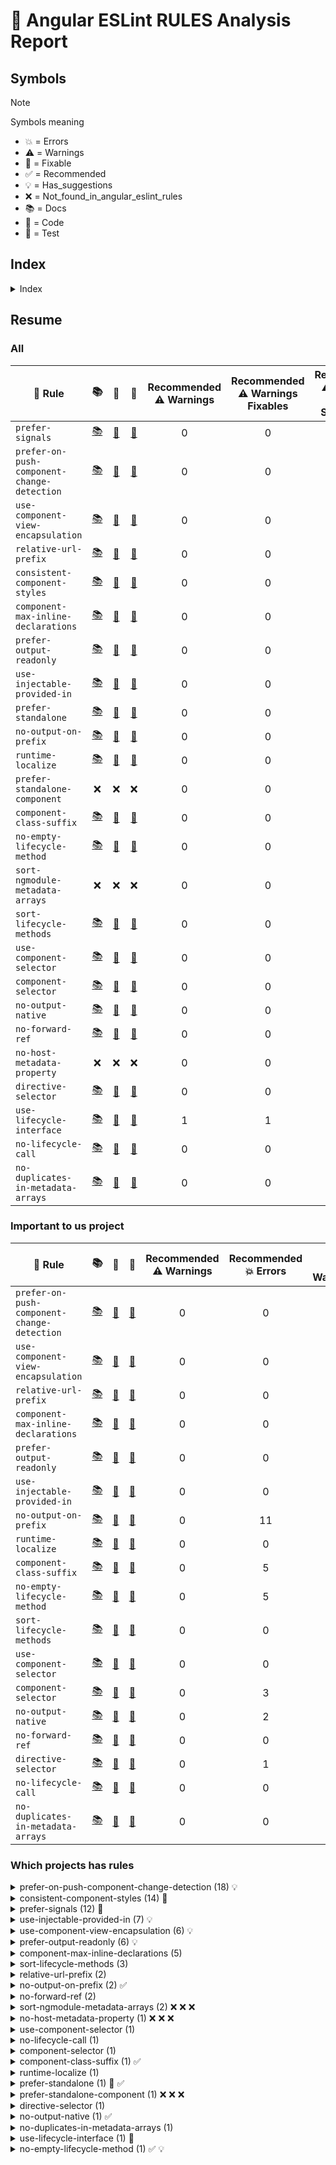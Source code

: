 # 📑 Angular ESLint RULES Analysis Report

## Symbols

> [!NOTE]
> Symbols meaning
> - 💥 = Errors
> - ⚠️ = Warnings
> - 🔧 = Fixable
> - ✅ = Recommended
> - 💡 = Has_suggestions
> - ❌ = Not_found_in_angular_eslint_rules
> - 📚 = Docs
> - 📄 = Code
> - 🧪 = Test



## Index

<details>
	<summary>Index</summary>

- [Resume](#resume)
	- [All](#all)
	- [Important to us project](#important-to-us-project)
	- [Which projects has rules](#which-projects-has-rules)
</details>

## Resume

### All

| 📏 Rule | 📚 | 📄 | 🧪 | Recommended<br>⚠️ Warnings | Recommended<br>⚠️ Warnings<br>Fixables | Recommended<br>⚠️ Warnings<br>With Suggestions | Recommended<br>💥 Errors | Recommended<br>💥 Errors<br>Fixables | Recommended<br>💥 Errors<br>With Suggestions | All<br>⚠️ Warnings | All<br>⚠️ Warnings<br>Fixables | All<br>⚠️ Warnings<br>With Suggestions | All<br>💥 Errors | All<br>💥 Errors<br>Fixables | All<br>💥 Errors<br>With Suggestions | 🔧 | ✅ | 💡 |
| --- | :--: | :--: | :--: | :--: | :--: | :--: | :--: | :--: | :--: | :--: | :--: | :--: | :--: | :--: | :--: | :--: | :--: | :--: |
| `prefer-signals` | [📚](https://github.com/angular-eslint/angular-eslint/blob/main/packages/eslint-plugin/docs/rules/prefer-signals.md) | [📄](https://github.com/angular-eslint/angular-eslint/blob/main/packages/eslint-plugin/src/rules/prefer-signals.ts) | [🧪](https://github.com/angular-eslint/angular-eslint/blob/main/packages/eslint-plugin/tests/rules/prefer-signals) | 0 | 0 | 0 | 0 | 0 | 0 | 0 | 0 | 0 | 219 | 0 | 2 | 🔧 |  |  |
| `prefer-on-push-component-change-detection` | [📚](https://github.com/angular-eslint/angular-eslint/blob/main/packages/eslint-plugin/docs/rules/prefer-on-push-component-change-detection.md) | [📄](https://github.com/angular-eslint/angular-eslint/blob/main/packages/eslint-plugin/src/rules/prefer-on-push-component-change-detection.ts) | [🧪](https://github.com/angular-eslint/angular-eslint/blob/main/packages/eslint-plugin/tests/rules/prefer-on-push-component-change-detection) | 0 | 0 | 0 | 0 | 0 | 0 | 0 | 0 | 0 | 125 | 0 | 125 |  |  | 💡 |
| `use-component-view-encapsulation` | [📚](https://github.com/angular-eslint/angular-eslint/blob/main/packages/eslint-plugin/docs/rules/use-component-view-encapsulation.md) | [📄](https://github.com/angular-eslint/angular-eslint/blob/main/packages/eslint-plugin/src/rules/use-component-view-encapsulation.ts) | [🧪](https://github.com/angular-eslint/angular-eslint/blob/main/packages/eslint-plugin/tests/rules/use-component-view-encapsulation) | 0 | 0 | 0 | 0 | 0 | 0 | 0 | 0 | 0 | 59 | 0 | 59 |  |  | 💡 |
| `relative-url-prefix` | [📚](https://github.com/angular-eslint/angular-eslint/blob/main/packages/eslint-plugin/docs/rules/relative-url-prefix.md) | [📄](https://github.com/angular-eslint/angular-eslint/blob/main/packages/eslint-plugin/src/rules/relative-url-prefix.ts) | [🧪](https://github.com/angular-eslint/angular-eslint/blob/main/packages/eslint-plugin/tests/rules/relative-url-prefix) | 0 | 0 | 0 | 0 | 0 | 0 | 0 | 0 | 0 | 50 | 0 | 0 |  |  |  |
| `consistent-component-styles` | [📚](https://github.com/angular-eslint/angular-eslint/blob/main/packages/eslint-plugin/docs/rules/consistent-component-styles.md) | [📄](https://github.com/angular-eslint/angular-eslint/blob/main/packages/eslint-plugin/src/rules/consistent-component-styles.ts) | [🧪](https://github.com/angular-eslint/angular-eslint/blob/main/packages/eslint-plugin/tests/rules/consistent-component-styles) | 0 | 0 | 0 | 0 | 0 | 0 | 0 | 0 | 0 | 48 | 48 | 0 | 🔧 |  |  |
| `component-max-inline-declarations` | [📚](https://github.com/angular-eslint/angular-eslint/blob/main/packages/eslint-plugin/docs/rules/component-max-inline-declarations.md) | [📄](https://github.com/angular-eslint/angular-eslint/blob/main/packages/eslint-plugin/src/rules/component-max-inline-declarations.ts) | [🧪](https://github.com/angular-eslint/angular-eslint/blob/main/packages/eslint-plugin/tests/rules/component-max-inline-declarations) | 0 | 0 | 0 | 0 | 0 | 0 | 0 | 0 | 0 | 47 | 0 | 0 |  |  |  |
| `prefer-output-readonly` | [📚](https://github.com/angular-eslint/angular-eslint/blob/main/packages/eslint-plugin/docs/rules/prefer-output-readonly.md) | [📄](https://github.com/angular-eslint/angular-eslint/blob/main/packages/eslint-plugin/src/rules/prefer-output-readonly.ts) | [🧪](https://github.com/angular-eslint/angular-eslint/blob/main/packages/eslint-plugin/tests/rules/prefer-output-readonly) | 0 | 0 | 0 | 0 | 0 | 0 | 0 | 0 | 0 | 46 | 0 | 46 |  |  | 💡 |
| `use-injectable-provided-in` | [📚](https://github.com/angular-eslint/angular-eslint/blob/main/packages/eslint-plugin/docs/rules/use-injectable-provided-in.md) | [📄](https://github.com/angular-eslint/angular-eslint/blob/main/packages/eslint-plugin/src/rules/use-injectable-provided-in.ts) | [🧪](https://github.com/angular-eslint/angular-eslint/blob/main/packages/eslint-plugin/tests/rules/use-injectable-provided-in) | 0 | 0 | 0 | 0 | 0 | 0 | 0 | 0 | 0 | 31 | 0 | 31 |  |  | 💡 |
| `prefer-standalone` | [📚](https://github.com/angular-eslint/angular-eslint/blob/main/packages/eslint-plugin/docs/rules/prefer-standalone.md) | [📄](https://github.com/angular-eslint/angular-eslint/blob/main/packages/eslint-plugin/src/rules/prefer-standalone.ts) | [🧪](https://github.com/angular-eslint/angular-eslint/blob/main/packages/eslint-plugin/tests/rules/prefer-standalone) | 0 | 0 | 0 | 12 | 12 | 0 | 0 | 0 | 0 | 12 | 12 | 0 | 🔧 | ✅ |  |
| `no-output-on-prefix` | [📚](https://github.com/angular-eslint/angular-eslint/blob/main/packages/eslint-plugin/docs/rules/no-output-on-prefix.md) | [📄](https://github.com/angular-eslint/angular-eslint/blob/main/packages/eslint-plugin/src/rules/no-output-on-prefix.ts) | [🧪](https://github.com/angular-eslint/angular-eslint/blob/main/packages/eslint-plugin/tests/rules/no-output-on-prefix) | 0 | 0 | 0 | 11 | 0 | 0 | 0 | 0 | 0 | 11 | 0 | 0 |  | ✅ |  |
| `runtime-localize` | [📚](https://github.com/angular-eslint/angular-eslint/blob/main/packages/eslint-plugin/docs/rules/runtime-localize.md) | [📄](https://github.com/angular-eslint/angular-eslint/blob/main/packages/eslint-plugin/src/rules/runtime-localize.ts) | [🧪](https://github.com/angular-eslint/angular-eslint/blob/main/packages/eslint-plugin/tests/rules/runtime-localize) | 0 | 0 | 0 | 0 | 0 | 0 | 0 | 0 | 0 | 21 | 0 | 0 |  |  |  |
| `prefer-standalone-component` | ❌ | ❌ | ❌ | 0 | 0 | 0 | 0 | 0 | 0 | 0 | 0 | 0 | 11 | 11 | 0 | ❌ | ❌ | ❌ |
| `component-class-suffix` | [📚](https://github.com/angular-eslint/angular-eslint/blob/main/packages/eslint-plugin/docs/rules/component-class-suffix.md) | [📄](https://github.com/angular-eslint/angular-eslint/blob/main/packages/eslint-plugin/src/rules/component-class-suffix.ts) | [🧪](https://github.com/angular-eslint/angular-eslint/blob/main/packages/eslint-plugin/tests/rules/component-class-suffix) | 0 | 0 | 0 | 5 | 0 | 0 | 0 | 0 | 0 | 5 | 0 | 0 |  | ✅ |  |
| `no-empty-lifecycle-method` | [📚](https://github.com/angular-eslint/angular-eslint/blob/main/packages/eslint-plugin/docs/rules/no-empty-lifecycle-method.md) | [📄](https://github.com/angular-eslint/angular-eslint/blob/main/packages/eslint-plugin/src/rules/no-empty-lifecycle-method.ts) | [🧪](https://github.com/angular-eslint/angular-eslint/blob/main/packages/eslint-plugin/tests/rules/no-empty-lifecycle-method) | 0 | 0 | 0 | 5 | 0 | 5 | 0 | 0 | 0 | 5 | 0 | 5 |  | ✅ | 💡 |
| `sort-ngmodule-metadata-arrays` | ❌ | ❌ | ❌ | 0 | 0 | 0 | 0 | 0 | 0 | 0 | 0 | 0 | 9 | 9 | 0 | ❌ | ❌ | ❌ |
| `sort-lifecycle-methods` | [📚](https://github.com/angular-eslint/angular-eslint/blob/main/packages/eslint-plugin/docs/rules/sort-lifecycle-methods.md) | [📄](https://github.com/angular-eslint/angular-eslint/blob/main/packages/eslint-plugin/src/rules/sort-lifecycle-methods.ts) | [🧪](https://github.com/angular-eslint/angular-eslint/blob/main/packages/eslint-plugin/tests/rules/sort-lifecycle-methods) | 0 | 0 | 0 | 0 | 0 | 0 | 0 | 0 | 0 | 7 | 0 | 0 |  |  |  |
| `use-component-selector` | [📚](https://github.com/angular-eslint/angular-eslint/blob/main/packages/eslint-plugin/docs/rules/use-component-selector.md) | [📄](https://github.com/angular-eslint/angular-eslint/blob/main/packages/eslint-plugin/src/rules/use-component-selector.ts) | [🧪](https://github.com/angular-eslint/angular-eslint/blob/main/packages/eslint-plugin/tests/rules/use-component-selector) | 0 | 0 | 0 | 0 | 0 | 0 | 0 | 0 | 0 | 6 | 0 | 0 |  |  |  |
| `component-selector` | [📚](https://github.com/angular-eslint/angular-eslint/blob/main/packages/eslint-plugin/docs/rules/component-selector.md) | [📄](https://github.com/angular-eslint/angular-eslint/blob/main/packages/eslint-plugin/src/rules/component-selector.ts) | [🧪](https://github.com/angular-eslint/angular-eslint/blob/main/packages/eslint-plugin/tests/rules/component-selector) | 0 | 0 | 0 | 3 | 0 | 0 | 0 | 0 | 0 | 3 | 0 | 0 |  |  |  |
| `no-output-native` | [📚](https://github.com/angular-eslint/angular-eslint/blob/main/packages/eslint-plugin/docs/rules/no-output-native.md) | [📄](https://github.com/angular-eslint/angular-eslint/blob/main/packages/eslint-plugin/src/rules/no-output-native.ts) | [🧪](https://github.com/angular-eslint/angular-eslint/blob/main/packages/eslint-plugin/tests/rules/no-output-native) | 0 | 0 | 0 | 2 | 0 | 0 | 0 | 0 | 0 | 2 | 0 | 0 |  | ✅ |  |
| `no-forward-ref` | [📚](https://github.com/angular-eslint/angular-eslint/blob/main/packages/eslint-plugin/docs/rules/no-forward-ref.md) | [📄](https://github.com/angular-eslint/angular-eslint/blob/main/packages/eslint-plugin/src/rules/no-forward-ref.ts) | [🧪](https://github.com/angular-eslint/angular-eslint/blob/main/packages/eslint-plugin/tests/rules/no-forward-ref) | 0 | 0 | 0 | 0 | 0 | 0 | 0 | 0 | 0 | 3 | 0 | 0 |  |  |  |
| `no-host-metadata-property` | ❌ | ❌ | ❌ | 0 | 0 | 0 | 1 | 0 | 0 | 0 | 0 | 0 | 1 | 0 | 0 | ❌ | ❌ | ❌ |
| `directive-selector` | [📚](https://github.com/angular-eslint/angular-eslint/blob/main/packages/eslint-plugin/docs/rules/directive-selector.md) | [📄](https://github.com/angular-eslint/angular-eslint/blob/main/packages/eslint-plugin/src/rules/directive-selector.ts) | [🧪](https://github.com/angular-eslint/angular-eslint/blob/main/packages/eslint-plugin/tests/rules/directive-selector) | 0 | 0 | 0 | 1 | 0 | 0 | 0 | 0 | 0 | 1 | 0 | 0 |  |  |  |
| `use-lifecycle-interface` | [📚](https://github.com/angular-eslint/angular-eslint/blob/main/packages/eslint-plugin/docs/rules/use-lifecycle-interface.md) | [📄](https://github.com/angular-eslint/angular-eslint/blob/main/packages/eslint-plugin/src/rules/use-lifecycle-interface.ts) | [🧪](https://github.com/angular-eslint/angular-eslint/blob/main/packages/eslint-plugin/tests/rules/use-lifecycle-interface) | 1 | 1 | 0 | 0 | 0 | 0 | 0 | 0 | 0 | 1 | 1 | 0 | 🔧 |  |  |
| `no-lifecycle-call` | [📚](https://github.com/angular-eslint/angular-eslint/blob/main/packages/eslint-plugin/docs/rules/no-lifecycle-call.md) | [📄](https://github.com/angular-eslint/angular-eslint/blob/main/packages/eslint-plugin/src/rules/no-lifecycle-call.ts) | [🧪](https://github.com/angular-eslint/angular-eslint/blob/main/packages/eslint-plugin/tests/rules/no-lifecycle-call) | 0 | 0 | 0 | 0 | 0 | 0 | 0 | 0 | 0 | 1 | 0 | 0 |  |  |  |
| `no-duplicates-in-metadata-arrays` | [📚](https://github.com/angular-eslint/angular-eslint/blob/main/packages/eslint-plugin/docs/rules/no-duplicates-in-metadata-arrays.md) | [📄](https://github.com/angular-eslint/angular-eslint/blob/main/packages/eslint-plugin/src/rules/no-duplicates-in-metadata-arrays.ts) | [🧪](https://github.com/angular-eslint/angular-eslint/blob/main/packages/eslint-plugin/tests/rules/no-duplicates-in-metadata-arrays) | 0 | 0 | 0 | 0 | 0 | 0 | 0 | 0 | 0 | 1 | 0 | 0 |  |  |  |



### Important to us project

| 📏 Rule | 📚 | 📄 | 🧪 | Recommended<br>⚠️ Warnings | Recommended<br>💥 Errors | All<br>⚠️ Warnings | All<br>💥 Errors | 🔧 | ✅ | 💡 |
| --- | :--: | :--: | :--: | :--: | :--: | :--: | :--: | :--: | :--: | :--: |
| `prefer-on-push-component-change-detection` | [📚](https://github.com/angular-eslint/angular-eslint/blob/main/packages/eslint-plugin/docs/rules/prefer-on-push-component-change-detection.md) | [📄](https://github.com/angular-eslint/angular-eslint/blob/main/packages/eslint-plugin/src/rules/prefer-on-push-component-change-detection.ts) | [🧪](https://github.com/angular-eslint/angular-eslint/blob/main/packages/eslint-plugin/tests/rules/prefer-on-push-component-change-detection) | 0 | 0 | 0 | 125 |  |  | 💡 |
| `use-component-view-encapsulation` | [📚](https://github.com/angular-eslint/angular-eslint/blob/main/packages/eslint-plugin/docs/rules/use-component-view-encapsulation.md) | [📄](https://github.com/angular-eslint/angular-eslint/blob/main/packages/eslint-plugin/src/rules/use-component-view-encapsulation.ts) | [🧪](https://github.com/angular-eslint/angular-eslint/blob/main/packages/eslint-plugin/tests/rules/use-component-view-encapsulation) | 0 | 0 | 0 | 59 |  |  | 💡 |
| `relative-url-prefix` | [📚](https://github.com/angular-eslint/angular-eslint/blob/main/packages/eslint-plugin/docs/rules/relative-url-prefix.md) | [📄](https://github.com/angular-eslint/angular-eslint/blob/main/packages/eslint-plugin/src/rules/relative-url-prefix.ts) | [🧪](https://github.com/angular-eslint/angular-eslint/blob/main/packages/eslint-plugin/tests/rules/relative-url-prefix) | 0 | 0 | 0 | 50 |  |  |  |
| `component-max-inline-declarations` | [📚](https://github.com/angular-eslint/angular-eslint/blob/main/packages/eslint-plugin/docs/rules/component-max-inline-declarations.md) | [📄](https://github.com/angular-eslint/angular-eslint/blob/main/packages/eslint-plugin/src/rules/component-max-inline-declarations.ts) | [🧪](https://github.com/angular-eslint/angular-eslint/blob/main/packages/eslint-plugin/tests/rules/component-max-inline-declarations) | 0 | 0 | 0 | 47 |  |  |  |
| `prefer-output-readonly` | [📚](https://github.com/angular-eslint/angular-eslint/blob/main/packages/eslint-plugin/docs/rules/prefer-output-readonly.md) | [📄](https://github.com/angular-eslint/angular-eslint/blob/main/packages/eslint-plugin/src/rules/prefer-output-readonly.ts) | [🧪](https://github.com/angular-eslint/angular-eslint/blob/main/packages/eslint-plugin/tests/rules/prefer-output-readonly) | 0 | 0 | 0 | 46 |  |  | 💡 |
| `use-injectable-provided-in` | [📚](https://github.com/angular-eslint/angular-eslint/blob/main/packages/eslint-plugin/docs/rules/use-injectable-provided-in.md) | [📄](https://github.com/angular-eslint/angular-eslint/blob/main/packages/eslint-plugin/src/rules/use-injectable-provided-in.ts) | [🧪](https://github.com/angular-eslint/angular-eslint/blob/main/packages/eslint-plugin/tests/rules/use-injectable-provided-in) | 0 | 0 | 0 | 31 |  |  | 💡 |
| `no-output-on-prefix` | [📚](https://github.com/angular-eslint/angular-eslint/blob/main/packages/eslint-plugin/docs/rules/no-output-on-prefix.md) | [📄](https://github.com/angular-eslint/angular-eslint/blob/main/packages/eslint-plugin/src/rules/no-output-on-prefix.ts) | [🧪](https://github.com/angular-eslint/angular-eslint/blob/main/packages/eslint-plugin/tests/rules/no-output-on-prefix) | 0 | 11 | 0 | 11 |  | ✅ |  |
| `runtime-localize` | [📚](https://github.com/angular-eslint/angular-eslint/blob/main/packages/eslint-plugin/docs/rules/runtime-localize.md) | [📄](https://github.com/angular-eslint/angular-eslint/blob/main/packages/eslint-plugin/src/rules/runtime-localize.ts) | [🧪](https://github.com/angular-eslint/angular-eslint/blob/main/packages/eslint-plugin/tests/rules/runtime-localize) | 0 | 0 | 0 | 21 |  |  |  |
| `component-class-suffix` | [📚](https://github.com/angular-eslint/angular-eslint/blob/main/packages/eslint-plugin/docs/rules/component-class-suffix.md) | [📄](https://github.com/angular-eslint/angular-eslint/blob/main/packages/eslint-plugin/src/rules/component-class-suffix.ts) | [🧪](https://github.com/angular-eslint/angular-eslint/blob/main/packages/eslint-plugin/tests/rules/component-class-suffix) | 0 | 5 | 0 | 5 |  | ✅ |  |
| `no-empty-lifecycle-method` | [📚](https://github.com/angular-eslint/angular-eslint/blob/main/packages/eslint-plugin/docs/rules/no-empty-lifecycle-method.md) | [📄](https://github.com/angular-eslint/angular-eslint/blob/main/packages/eslint-plugin/src/rules/no-empty-lifecycle-method.ts) | [🧪](https://github.com/angular-eslint/angular-eslint/blob/main/packages/eslint-plugin/tests/rules/no-empty-lifecycle-method) | 0 | 5 | 0 | 5 |  | ✅ | 💡 |
| `sort-lifecycle-methods` | [📚](https://github.com/angular-eslint/angular-eslint/blob/main/packages/eslint-plugin/docs/rules/sort-lifecycle-methods.md) | [📄](https://github.com/angular-eslint/angular-eslint/blob/main/packages/eslint-plugin/src/rules/sort-lifecycle-methods.ts) | [🧪](https://github.com/angular-eslint/angular-eslint/blob/main/packages/eslint-plugin/tests/rules/sort-lifecycle-methods) | 0 | 0 | 0 | 7 |  |  |  |
| `use-component-selector` | [📚](https://github.com/angular-eslint/angular-eslint/blob/main/packages/eslint-plugin/docs/rules/use-component-selector.md) | [📄](https://github.com/angular-eslint/angular-eslint/blob/main/packages/eslint-plugin/src/rules/use-component-selector.ts) | [🧪](https://github.com/angular-eslint/angular-eslint/blob/main/packages/eslint-plugin/tests/rules/use-component-selector) | 0 | 0 | 0 | 6 |  |  |  |
| `component-selector` | [📚](https://github.com/angular-eslint/angular-eslint/blob/main/packages/eslint-plugin/docs/rules/component-selector.md) | [📄](https://github.com/angular-eslint/angular-eslint/blob/main/packages/eslint-plugin/src/rules/component-selector.ts) | [🧪](https://github.com/angular-eslint/angular-eslint/blob/main/packages/eslint-plugin/tests/rules/component-selector) | 0 | 3 | 0 | 3 |  |  |  |
| `no-output-native` | [📚](https://github.com/angular-eslint/angular-eslint/blob/main/packages/eslint-plugin/docs/rules/no-output-native.md) | [📄](https://github.com/angular-eslint/angular-eslint/blob/main/packages/eslint-plugin/src/rules/no-output-native.ts) | [🧪](https://github.com/angular-eslint/angular-eslint/blob/main/packages/eslint-plugin/tests/rules/no-output-native) | 0 | 2 | 0 | 2 |  | ✅ |  |
| `no-forward-ref` | [📚](https://github.com/angular-eslint/angular-eslint/blob/main/packages/eslint-plugin/docs/rules/no-forward-ref.md) | [📄](https://github.com/angular-eslint/angular-eslint/blob/main/packages/eslint-plugin/src/rules/no-forward-ref.ts) | [🧪](https://github.com/angular-eslint/angular-eslint/blob/main/packages/eslint-plugin/tests/rules/no-forward-ref) | 0 | 0 | 0 | 3 |  |  |  |
| `directive-selector` | [📚](https://github.com/angular-eslint/angular-eslint/blob/main/packages/eslint-plugin/docs/rules/directive-selector.md) | [📄](https://github.com/angular-eslint/angular-eslint/blob/main/packages/eslint-plugin/src/rules/directive-selector.ts) | [🧪](https://github.com/angular-eslint/angular-eslint/blob/main/packages/eslint-plugin/tests/rules/directive-selector) | 0 | 1 | 0 | 1 |  |  |  |
| `no-lifecycle-call` | [📚](https://github.com/angular-eslint/angular-eslint/blob/main/packages/eslint-plugin/docs/rules/no-lifecycle-call.md) | [📄](https://github.com/angular-eslint/angular-eslint/blob/main/packages/eslint-plugin/src/rules/no-lifecycle-call.ts) | [🧪](https://github.com/angular-eslint/angular-eslint/blob/main/packages/eslint-plugin/tests/rules/no-lifecycle-call) | 0 | 0 | 0 | 1 |  |  |  |
| `no-duplicates-in-metadata-arrays` | [📚](https://github.com/angular-eslint/angular-eslint/blob/main/packages/eslint-plugin/docs/rules/no-duplicates-in-metadata-arrays.md) | [📄](https://github.com/angular-eslint/angular-eslint/blob/main/packages/eslint-plugin/src/rules/no-duplicates-in-metadata-arrays.ts) | [🧪](https://github.com/angular-eslint/angular-eslint/blob/main/packages/eslint-plugin/tests/rules/no-duplicates-in-metadata-arrays) | 0 | 0 | 0 | 1 |  |  |  |



### Which projects has rules

<details>
<summary>prefer-on-push-component-change-detection (18) 💡</summary>

- RECOMMENDED: \[⚠️ 0 💥 0] ALL: \[⚠️ 0 💥 20] [angular-calendar](repositories/report.angular-calendar.md#%EF%B8%8F-angular-calendar)-->[angular-calendar](repositories/report.angular-calendar.md#-angular-calendar)

- RECOMMENDED: \[⚠️ 0 💥 0] ALL: \[⚠️ 0 💥 19] [QuickApp](repositories/report.QuickApp.md#%EF%B8%8F-QuickApp)-->[quickapp.client](repositories/report.QuickApp.md#-quickapp.client)

- RECOMMENDED: \[⚠️ 0 💥 0] ALL: \[⚠️ 0 💥 16] [angular-realworld-example-app](repositories/report.angular-realworld-example-app.md#%EF%B8%8F-angular-realworld-example-app)-->[angular-conduit](repositories/report.angular-realworld-example-app.md#-angular-conduit)

- RECOMMENDED: \[⚠️ 0 💥 0] ALL: \[⚠️ 0 💥 12] [Angular-Full-Stack](repositories/report.Angular-Full-Stack.md#%EF%B8%8F-Angular-Full-Stack)-->[angular2-full-stack](repositories/report.Angular-Full-Stack.md#-angular2-full-stack)

- RECOMMENDED: \[⚠️ 0 💥 0] ALL: \[⚠️ 0 💥 11] [angular-ionic-ngxs-movies](repositories/report.angular-ionic-ngxs-movies.md#%EF%B8%8F-angular-ionic-ngxs-movies)-->[angular-ionic-ngxs-movies](repositories/report.angular-ionic-ngxs-movies.md#-angular-ionic-ngxs-movies)

- RECOMMENDED: \[⚠️ 0 💥 0] ALL: \[⚠️ 0 💥 06] [angular-fontawesome](repositories/report.angular-fontawesome.md#%EF%B8%8F-angular-fontawesome)-->[angular-fontawesome](repositories/report.angular-fontawesome.md#-angular-fontawesome)

- RECOMMENDED: \[⚠️ 0 💥 0] ALL: \[⚠️ 0 💥 06] [ngx-toastr](repositories/report.ngx-toastr.md#%EF%B8%8F-ngx-toastr)-->[ngx-toastr](repositories/report.ngx-toastr.md#-ngx-toastr)

- RECOMMENDED: \[⚠️ 0 💥 0] ALL: \[⚠️ 0 💥 06] [mean](repositories/report.mean.md#%EF%B8%8F-mean)-->[mean](repositories/report.mean.md#-mean)

- RECOMMENDED: \[⚠️ 0 💥 0] ALL: \[⚠️ 0 💥 04] [angular-calendar](repositories/report.angular-calendar.md#%EF%B8%8F-angular-calendar)-->[demos](repositories/report.angular-calendar.md#-demos)

- RECOMMENDED: \[⚠️ 0 💥 0] ALL: \[⚠️ 0 💥 04] [angular-fontawesome](repositories/report.angular-fontawesome.md#%EF%B8%8F-angular-fontawesome)-->[demo](repositories/report.angular-fontawesome.md#-demo)

- RECOMMENDED: \[⚠️ 0 💥 0] ALL: \[⚠️ 0 💥 04] [angular-16-crud-example](repositories/report.angular-16-crud-example.md#%EF%B8%8F-angular-16-crud-example)-->[angular-16-crud](repositories/report.angular-16-crud-example.md#-angular-16-crud)

- RECOMMENDED: \[⚠️ 0 💥 0] ALL: \[⚠️ 0 💥 04] [angular-17-crud-example](repositories/report.angular-17-crud-example.md#%EF%B8%8F-angular-17-crud-example)-->[angular-17-crud](repositories/report.angular-17-crud-example.md#-angular-17-crud)

- RECOMMENDED: \[⚠️ 0 💥 0] ALL: \[⚠️ 0 💥 03] [angular-gridster2](repositories/report.angular-gridster2.md#%EF%B8%8F-angular-gridster2)-->[angular-gridster2](repositories/report.angular-gridster2.md#-angular-gridster2)

- RECOMMENDED: \[⚠️ 0 💥 0] ALL: \[⚠️ 0 💥 03] [ngx-quill](repositories/report.ngx-quill.md#%EF%B8%8F-ngx-quill)-->[ngx-quill](repositories/report.ngx-quill.md#-ngx-quill)

- RECOMMENDED: \[⚠️ 0 💥 0] ALL: \[⚠️ 0 💥 03] [gojs-angular-basic](repositories/report.gojs-angular-basic.md#%EF%B8%8F-gojs-angular-basic)-->[first-app](repositories/report.gojs-angular-basic.md#-first-app)

- RECOMMENDED: \[⚠️ 0 💥 0] ALL: \[⚠️ 0 💥 02] [play-scala-angular-seed](repositories/report.play-scala-angular-seed.md#%EF%B8%8F-play-scala-angular-seed)-->[scala-play-angular-seed](repositories/report.play-scala-angular-seed.md#-scala-play-angular-seed)

- RECOMMENDED: \[⚠️ 0 💥 0] ALL: \[⚠️ 0 💥 01] [angular-basics-project](repositories/report.angular-basics-project.md#%EF%B8%8F-angular-basics-project)-->[shopping-cart](repositories/report.angular-basics-project.md#-shopping-cart)

- RECOMMENDED: \[⚠️ 0 💥 0] ALL: \[⚠️ 0 💥 01] [ng-apexcharts](repositories/report.ng-apexcharts.md#%EF%B8%8F-ng-apexcharts)-->[ng-apexcharts-demo](repositories/report.ng-apexcharts.md#-ng-apexcharts-demo)

</details>

<details>
<summary>consistent-component-styles (14) 🔧</summary>

- RECOMMENDED: \[⚠️ 0 💥 0] ALL: \[⚠️ 0 💥 17] [angular-calendar](repositories/report.angular-calendar.md#%EF%B8%8F-angular-calendar)-->[demos](repositories/report.angular-calendar.md#-demos)

- RECOMMENDED: \[⚠️ 0 💥 0] ALL: \[⚠️ 0 💥 05] [mean](repositories/report.mean.md#%EF%B8%8F-mean)-->[mean](repositories/report.mean.md#-mean)

- RECOMMENDED: \[⚠️ 0 💥 0] ALL: \[⚠️ 0 💥 04] [angular-16-crud-example](repositories/report.angular-16-crud-example.md#%EF%B8%8F-angular-16-crud-example)-->[angular-16-crud](repositories/report.angular-16-crud-example.md#-angular-16-crud)

- RECOMMENDED: \[⚠️ 0 💥 0] ALL: \[⚠️ 0 💥 04] [Angular-Full-Stack](repositories/report.Angular-Full-Stack.md#%EF%B8%8F-Angular-Full-Stack)-->[angular2-full-stack](repositories/report.Angular-Full-Stack.md#-angular2-full-stack)

- RECOMMENDED: \[⚠️ 0 💥 0] ALL: \[⚠️ 0 💥 03] [angular-gridster2](repositories/report.angular-gridster2.md#%EF%B8%8F-angular-gridster2)-->[angular-gridster2](repositories/report.angular-gridster2.md#-angular-gridster2)

- RECOMMENDED: \[⚠️ 0 💥 0] ALL: \[⚠️ 0 💥 03] [ngx-quill](repositories/report.ngx-quill.md#%EF%B8%8F-ngx-quill)-->[ngx-quill](repositories/report.ngx-quill.md#-ngx-quill)

- RECOMMENDED: \[⚠️ 0 💥 0] ALL: \[⚠️ 0 💥 03] [angular-17-crud-example](repositories/report.angular-17-crud-example.md#%EF%B8%8F-angular-17-crud-example)-->[angular-17-crud](repositories/report.angular-17-crud-example.md#-angular-17-crud)

- RECOMMENDED: \[⚠️ 0 💥 0] ALL: \[⚠️ 0 💥 02] [gojs-angular-basic](repositories/report.gojs-angular-basic.md#%EF%B8%8F-gojs-angular-basic)-->[first-app](repositories/report.gojs-angular-basic.md#-first-app)

- RECOMMENDED: \[⚠️ 0 💥 0] ALL: \[⚠️ 0 💥 02] [play-scala-angular-seed](repositories/report.play-scala-angular-seed.md#%EF%B8%8F-play-scala-angular-seed)-->[scala-play-angular-seed](repositories/report.play-scala-angular-seed.md#-scala-play-angular-seed)

- RECOMMENDED: \[⚠️ 0 💥 0] ALL: \[⚠️ 0 💥 01] [angular-calendar](repositories/report.angular-calendar.md#%EF%B8%8F-angular-calendar)-->[angular-calendar](repositories/report.angular-calendar.md#-angular-calendar)

- RECOMMENDED: \[⚠️ 0 💥 0] ALL: \[⚠️ 0 💥 01] [angular-fontawesome](repositories/report.angular-fontawesome.md#%EF%B8%8F-angular-fontawesome)-->[demo](repositories/report.angular-fontawesome.md#-demo)

- RECOMMENDED: \[⚠️ 0 💥 0] ALL: \[⚠️ 0 💥 01] [angular-basics-project](repositories/report.angular-basics-project.md#%EF%B8%8F-angular-basics-project)-->[shopping-cart](repositories/report.angular-basics-project.md#-shopping-cart)

- RECOMMENDED: \[⚠️ 0 💥 0] ALL: \[⚠️ 0 💥 01] [angular-realworld-example-app](repositories/report.angular-realworld-example-app.md#%EF%B8%8F-angular-realworld-example-app)-->[angular-conduit](repositories/report.angular-realworld-example-app.md#-angular-conduit)

- RECOMMENDED: \[⚠️ 0 💥 0] ALL: \[⚠️ 0 💥 01] [ng-apexcharts](repositories/report.ng-apexcharts.md#%EF%B8%8F-ng-apexcharts)-->[ng-apexcharts-demo](repositories/report.ng-apexcharts.md#-ng-apexcharts-demo)

</details>

<details>
<summary>prefer-signals (12) 🔧</summary>

- RECOMMENDED: \[⚠️ 0 💥 0] ALL: \[⚠️ 0 💥 149] [angular-calendar](repositories/report.angular-calendar.md#%EF%B8%8F-angular-calendar)-->[angular-calendar](repositories/report.angular-calendar.md#-angular-calendar)

- RECOMMENDED: \[⚠️ 0 💥 0] ALL: \[⚠️ 0 💥 037] [angular-fontawesome](repositories/report.angular-fontawesome.md#%EF%B8%8F-angular-fontawesome)-->[angular-fontawesome](repositories/report.angular-fontawesome.md#-angular-fontawesome)

- RECOMMENDED: \[⚠️ 0 💥 0] ALL: \[⚠️ 0 💥 009] [angular-realworld-example-app](repositories/report.angular-realworld-example-app.md#%EF%B8%8F-angular-realworld-example-app)-->[angular-conduit](repositories/report.angular-realworld-example-app.md#-angular-conduit)

- RECOMMENDED: \[⚠️ 0 💥 0] ALL: \[⚠️ 0 💥 007] [angular-calendar](repositories/report.angular-calendar.md#%EF%B8%8F-angular-calendar)-->[demos](repositories/report.angular-calendar.md#-demos)

- RECOMMENDED: \[⚠️ 0 💥 0] ALL: \[⚠️ 0 💥 005] [gojs-angular-basic](repositories/report.gojs-angular-basic.md#%EF%B8%8F-gojs-angular-basic)-->[first-app](repositories/report.gojs-angular-basic.md#-first-app)

- RECOMMENDED: \[⚠️ 0 💥 0] ALL: \[⚠️ 0 💥 003] [Angular-Full-Stack](repositories/report.Angular-Full-Stack.md#%EF%B8%8F-Angular-Full-Stack)-->[angular2-full-stack](repositories/report.Angular-Full-Stack.md#-angular2-full-stack)

- RECOMMENDED: \[⚠️ 0 💥 0] ALL: \[⚠️ 0 💥 002] [ngx-quill](repositories/report.ngx-quill.md#%EF%B8%8F-ngx-quill)-->[ngx-quill](repositories/report.ngx-quill.md#-ngx-quill)

- RECOMMENDED: \[⚠️ 0 💥 0] ALL: \[⚠️ 0 💥 002] [angular-16-crud-example](repositories/report.angular-16-crud-example.md#%EF%B8%8F-angular-16-crud-example)-->[angular-16-crud](repositories/report.angular-16-crud-example.md#-angular-16-crud)

- RECOMMENDED: \[⚠️ 0 💥 0] ALL: \[⚠️ 0 💥 002] [angular-17-crud-example](repositories/report.angular-17-crud-example.md#%EF%B8%8F-angular-17-crud-example)-->[angular-17-crud](repositories/report.angular-17-crud-example.md#-angular-17-crud)

- RECOMMENDED: \[⚠️ 0 💥 0] ALL: \[⚠️ 0 💥 001] [mean](repositories/report.mean.md#%EF%B8%8F-mean)-->[mean](repositories/report.mean.md#-mean)

- RECOMMENDED: \[⚠️ 0 💥 0] ALL: \[⚠️ 0 💥 001] [ng-apexcharts](repositories/report.ng-apexcharts.md#%EF%B8%8F-ng-apexcharts)-->[ng-apexcharts-demo](repositories/report.ng-apexcharts.md#-ng-apexcharts-demo)

- RECOMMENDED: \[⚠️ 0 💥 0] ALL: \[⚠️ 0 💥 001] [ng-three-template](repositories/report.ng-three-template.md#%EF%B8%8F-ng-three-template)-->[ng-three-template](repositories/report.ng-three-template.md#-ng-three-template)

</details>

<details>
<summary>use-injectable-provided-in (7) 💡</summary>

- RECOMMENDED: \[⚠️ 0 💥 0] ALL: \[⚠️ 0 💥 7] [angular-calendar](repositories/report.angular-calendar.md#%EF%B8%8F-angular-calendar)-->[demos](repositories/report.angular-calendar.md#-demos)

- RECOMMENDED: \[⚠️ 0 💥 0] ALL: \[⚠️ 0 💥 7] [QuickApp](repositories/report.QuickApp.md#%EF%B8%8F-QuickApp)-->[quickapp.client](repositories/report.QuickApp.md#-quickapp.client)

- RECOMMENDED: \[⚠️ 0 💥 0] ALL: \[⚠️ 0 💥 6] [angular-calendar](repositories/report.angular-calendar.md#%EF%B8%8F-angular-calendar)-->[angular-calendar](repositories/report.angular-calendar.md#-angular-calendar)

- RECOMMENDED: \[⚠️ 0 💥 0] ALL: \[⚠️ 0 💥 5] [Angular-Full-Stack](repositories/report.Angular-Full-Stack.md#%EF%B8%8F-Angular-Full-Stack)-->[angular2-full-stack](repositories/report.Angular-Full-Stack.md#-angular2-full-stack)

- RECOMMENDED: \[⚠️ 0 💥 0] ALL: \[⚠️ 0 💥 4] [angular-ionic-ngxs-movies](repositories/report.angular-ionic-ngxs-movies.md#%EF%B8%8F-angular-ionic-ngxs-movies)-->[angular-ionic-ngxs-movies](repositories/report.angular-ionic-ngxs-movies.md#-angular-ionic-ngxs-movies)

- RECOMMENDED: \[⚠️ 0 💥 0] ALL: \[⚠️ 0 💥 1] [mean](repositories/report.mean.md#%EF%B8%8F-mean)-->[mean](repositories/report.mean.md#-mean)

- RECOMMENDED: \[⚠️ 0 💥 0] ALL: \[⚠️ 0 💥 1] [play-scala-angular-seed](repositories/report.play-scala-angular-seed.md#%EF%B8%8F-play-scala-angular-seed)-->[scala-play-angular-seed](repositories/report.play-scala-angular-seed.md#-scala-play-angular-seed)

</details>

<details>
<summary>use-component-view-encapsulation (6) 💡</summary>

- RECOMMENDED: \[⚠️ 0 💥 0] ALL: \[⚠️ 0 💥 25] [angular-gridster2](repositories/report.angular-gridster2.md#%EF%B8%8F-angular-gridster2)-->[gridster-app](repositories/report.angular-gridster2.md#-gridster-app)

- RECOMMENDED: \[⚠️ 0 💥 0] ALL: \[⚠️ 0 💥 12] [angular-calendar](repositories/report.angular-calendar.md#%EF%B8%8F-angular-calendar)-->[demos](repositories/report.angular-calendar.md#-demos)

- RECOMMENDED: \[⚠️ 0 💥 0] ALL: \[⚠️ 0 💥 10] [angular-ionic-ngxs-movies](repositories/report.angular-ionic-ngxs-movies.md#%EF%B8%8F-angular-ionic-ngxs-movies)-->[angular-ionic-ngxs-movies](repositories/report.angular-ionic-ngxs-movies.md#-angular-ionic-ngxs-movies)

- RECOMMENDED: \[⚠️ 0 💥 0] ALL: \[⚠️ 0 💥 07] [ng-three-template](repositories/report.ng-three-template.md#%EF%B8%8F-ng-three-template)-->[ng-three-template](repositories/report.ng-three-template.md#-ng-three-template)

- RECOMMENDED: \[⚠️ 0 💥 0] ALL: \[⚠️ 0 💥 03] [angular-gridster2](repositories/report.angular-gridster2.md#%EF%B8%8F-angular-gridster2)-->[angular-gridster2](repositories/report.angular-gridster2.md#-angular-gridster2)

- RECOMMENDED: \[⚠️ 0 💥 0] ALL: \[⚠️ 0 💥 02] [ngx-quill](repositories/report.ngx-quill.md#%EF%B8%8F-ngx-quill)-->[ngx-quill](repositories/report.ngx-quill.md#-ngx-quill)

</details>

<details>
<summary>prefer-output-readonly (6) 💡</summary>

- RECOMMENDED: \[⚠️ 0 💥 0] ALL: \[⚠️ 0 💥 26] [angular-calendar](repositories/report.angular-calendar.md#%EF%B8%8F-angular-calendar)-->[angular-calendar](repositories/report.angular-calendar.md#-angular-calendar)

- RECOMMENDED: \[⚠️ 0 💥 0] ALL: \[⚠️ 0 💥 09] [ngx-quill](repositories/report.ngx-quill.md#%EF%B8%8F-ngx-quill)-->[ngx-quill](repositories/report.ngx-quill.md#-ngx-quill)

- RECOMMENDED: \[⚠️ 0 💥 0] ALL: \[⚠️ 0 💥 03] [angular-calendar](repositories/report.angular-calendar.md#%EF%B8%8F-angular-calendar)-->[demos](repositories/report.angular-calendar.md#-demos)

- RECOMMENDED: \[⚠️ 0 💥 0] ALL: \[⚠️ 0 💥 03] [angular-gridster2](repositories/report.angular-gridster2.md#%EF%B8%8F-angular-gridster2)-->[angular-gridster2](repositories/report.angular-gridster2.md#-angular-gridster2)

- RECOMMENDED: \[⚠️ 0 💥 0] ALL: \[⚠️ 0 💥 03] [angular-realworld-example-app](repositories/report.angular-realworld-example-app.md#%EF%B8%8F-angular-realworld-example-app)-->[angular-conduit](repositories/report.angular-realworld-example-app.md#-angular-conduit)

- RECOMMENDED: \[⚠️ 0 💥 0] ALL: \[⚠️ 0 💥 02] [gojs-angular-basic](repositories/report.gojs-angular-basic.md#%EF%B8%8F-gojs-angular-basic)-->[first-app](repositories/report.gojs-angular-basic.md#-first-app)

</details>

<details>
<summary>component-max-inline-declarations (5) </summary>

- RECOMMENDED: \[⚠️ 0 💥 0] ALL: \[⚠️ 0 💥 17] [angular-calendar](repositories/report.angular-calendar.md#%EF%B8%8F-angular-calendar)-->[angular-calendar](repositories/report.angular-calendar.md#-angular-calendar)

- RECOMMENDED: \[⚠️ 0 💥 0] ALL: \[⚠️ 0 💥 11] [angular-calendar](repositories/report.angular-calendar.md#%EF%B8%8F-angular-calendar)-->[demos](repositories/report.angular-calendar.md#-demos)

- RECOMMENDED: \[⚠️ 0 💥 0] ALL: \[⚠️ 0 💥 11] [ngx-toastr](repositories/report.ngx-toastr.md#%EF%B8%8F-ngx-toastr)-->[ngx-toastr](repositories/report.ngx-toastr.md#-ngx-toastr)

- RECOMMENDED: \[⚠️ 0 💥 0] ALL: \[⚠️ 0 💥 06] [angular-realworld-example-app](repositories/report.angular-realworld-example-app.md#%EF%B8%8F-angular-realworld-example-app)-->[angular-conduit](repositories/report.angular-realworld-example-app.md#-angular-conduit)

- RECOMMENDED: \[⚠️ 0 💥 0] ALL: \[⚠️ 0 💥 02] [ngx-quill](repositories/report.ngx-quill.md#%EF%B8%8F-ngx-quill)-->[ngx-quill](repositories/report.ngx-quill.md#-ngx-quill)

</details>

<details>
<summary>sort-lifecycle-methods (3) </summary>

- RECOMMENDED: \[⚠️ 0 💥 0] ALL: \[⚠️ 0 💥 3] [angular-calendar](repositories/report.angular-calendar.md#%EF%B8%8F-angular-calendar)-->[angular-calendar](repositories/report.angular-calendar.md#-angular-calendar)

- RECOMMENDED: \[⚠️ 0 💥 0] ALL: \[⚠️ 0 💥 2] [angular-fontawesome](repositories/report.angular-fontawesome.md#%EF%B8%8F-angular-fontawesome)-->[angular-fontawesome](repositories/report.angular-fontawesome.md#-angular-fontawesome)

- RECOMMENDED: \[⚠️ 0 💥 0] ALL: \[⚠️ 0 💥 2] [angular-gridster2](repositories/report.angular-gridster2.md#%EF%B8%8F-angular-gridster2)-->[angular-gridster2](repositories/report.angular-gridster2.md#-angular-gridster2)

</details>

<details>
<summary>relative-url-prefix (2) </summary>

- RECOMMENDED: \[⚠️ 0 💥 0] ALL: \[⚠️ 0 💥 43] [angular-calendar](repositories/report.angular-calendar.md#%EF%B8%8F-angular-calendar)-->[demos](repositories/report.angular-calendar.md#-demos)

- RECOMMENDED: \[⚠️ 0 💥 0] ALL: \[⚠️ 0 💥 07] [angular-ionic-ngxs-movies](repositories/report.angular-ionic-ngxs-movies.md#%EF%B8%8F-angular-ionic-ngxs-movies)-->[angular-ionic-ngxs-movies](repositories/report.angular-ionic-ngxs-movies.md#-angular-ionic-ngxs-movies)

</details>

<details>
<summary>no-output-on-prefix (2) ✅</summary>

- RECOMMENDED: \[⚠️ 0 💥 9] ALL: \[⚠️ 0 💥 9] [ngx-quill](repositories/report.ngx-quill.md#%EF%B8%8F-ngx-quill)-->[ngx-quill](repositories/report.ngx-quill.md#-ngx-quill)

- RECOMMENDED: \[⚠️ 0 💥 2] ALL: \[⚠️ 0 💥 2] [gojs-angular-basic](repositories/report.gojs-angular-basic.md#%EF%B8%8F-gojs-angular-basic)-->[first-app](repositories/report.gojs-angular-basic.md#-first-app)

</details>

<details>
<summary>no-forward-ref (2) </summary>

- RECOMMENDED: \[⚠️ 0 💥 0] ALL: \[⚠️ 0 💥 2] [ngx-quill](repositories/report.ngx-quill.md#%EF%B8%8F-ngx-quill)-->[ngx-quill](repositories/report.ngx-quill.md#-ngx-quill)

- RECOMMENDED: \[⚠️ 0 💥 0] ALL: \[⚠️ 0 💥 1] [QuickApp](repositories/report.QuickApp.md#%EF%B8%8F-QuickApp)-->[quickapp.client](repositories/report.QuickApp.md#-quickapp.client)

</details>

<details>
<summary>sort-ngmodule-metadata-arrays (2) ❌ ❌ ❌</summary>

- RECOMMENDED: \[⚠️ 0 💥 0] ALL: \[⚠️ 0 💥 6] [angular-ionic-ngxs-movies](repositories/report.angular-ionic-ngxs-movies.md#%EF%B8%8F-angular-ionic-ngxs-movies)-->[angular-ionic-ngxs-movies](repositories/report.angular-ionic-ngxs-movies.md#-angular-ionic-ngxs-movies)

- RECOMMENDED: \[⚠️ 0 💥 0] ALL: \[⚠️ 0 💥 3] [ngx-toastr](repositories/report.ngx-toastr.md#%EF%B8%8F-ngx-toastr)-->[ngx-toastr](repositories/report.ngx-toastr.md#-ngx-toastr)

</details>

<details>
<summary>no-host-metadata-property (1) ❌ ❌ ❌</summary>

- RECOMMENDED: \[⚠️ 0 💥 1] ALL: \[⚠️ 0 💥 1] [angular-calendar](repositories/report.angular-calendar.md#%EF%B8%8F-angular-calendar)-->[angular-calendar](repositories/report.angular-calendar.md#-angular-calendar)

</details>

<details>
<summary>use-component-selector (1) </summary>

- RECOMMENDED: \[⚠️ 0 💥 0] ALL: \[⚠️ 0 💥 6] [angular-calendar](repositories/report.angular-calendar.md#%EF%B8%8F-angular-calendar)-->[angular-calendar](repositories/report.angular-calendar.md#-angular-calendar)

</details>

<details>
<summary>no-lifecycle-call (1) </summary>

- RECOMMENDED: \[⚠️ 0 💥 0] ALL: \[⚠️ 0 💥 1] [angular-fontawesome](repositories/report.angular-fontawesome.md#%EF%B8%8F-angular-fontawesome)-->[angular-fontawesome](repositories/report.angular-fontawesome.md#-angular-fontawesome)

</details>

<details>
<summary>component-selector (1) </summary>

- RECOMMENDED: \[⚠️ 0 💥 3] ALL: \[⚠️ 0 💥 3] [ngx-quill](repositories/report.ngx-quill.md#%EF%B8%8F-ngx-quill)-->[ngx-quill](repositories/report.ngx-quill.md#-ngx-quill)

</details>

<details>
<summary>component-class-suffix (1) ✅</summary>

- RECOMMENDED: \[⚠️ 0 💥 5] ALL: \[⚠️ 0 💥 5] [ngx-toastr](repositories/report.ngx-toastr.md#%EF%B8%8F-ngx-toastr)-->[ngx-toastr](repositories/report.ngx-toastr.md#-ngx-toastr)

</details>

<details>
<summary>runtime-localize (1) </summary>

- RECOMMENDED: \[⚠️ 0 💥 0] ALL: \[⚠️ 0 💥 21] [angular-example-app](repositories/report.angular-example-app.md#%EF%B8%8F-angular-example-app)-->[angularexampleapp](repositories/report.angular-example-app.md#-angularexampleapp)

</details>

<details>
<summary>prefer-standalone (1) 🔧 ✅</summary>

- RECOMMENDED: \[⚠️ 0 💥 12] ALL: \[⚠️ 0 💥 12] [Angular-Full-Stack](repositories/report.Angular-Full-Stack.md#%EF%B8%8F-Angular-Full-Stack)-->[angular2-full-stack](repositories/report.Angular-Full-Stack.md#-angular2-full-stack)

</details>

<details>
<summary>prefer-standalone-component (1) ❌ ❌ ❌</summary>

- RECOMMENDED: \[⚠️ 0 💥 0] ALL: \[⚠️ 0 💥 11] [angular-ionic-ngxs-movies](repositories/report.angular-ionic-ngxs-movies.md#%EF%B8%8F-angular-ionic-ngxs-movies)-->[angular-ionic-ngxs-movies](repositories/report.angular-ionic-ngxs-movies.md#-angular-ionic-ngxs-movies)

</details>

<details>
<summary>directive-selector (1) </summary>

- RECOMMENDED: \[⚠️ 0 💥 1] ALL: \[⚠️ 0 💥 1] [angular-realworld-example-app](repositories/report.angular-realworld-example-app.md#%EF%B8%8F-angular-realworld-example-app)-->[angular-conduit](repositories/report.angular-realworld-example-app.md#-angular-conduit)

</details>

<details>
<summary>no-output-native (1) ✅</summary>

- RECOMMENDED: \[⚠️ 0 💥 2] ALL: \[⚠️ 0 💥 2] [angular-realworld-example-app](repositories/report.angular-realworld-example-app.md#%EF%B8%8F-angular-realworld-example-app)-->[angular-conduit](repositories/report.angular-realworld-example-app.md#-angular-conduit)

</details>

<details>
<summary>no-duplicates-in-metadata-arrays (1) </summary>

- RECOMMENDED: \[⚠️ 0 💥 0] ALL: \[⚠️ 0 💥 1] [angular-realworld-example-app](repositories/report.angular-realworld-example-app.md#%EF%B8%8F-angular-realworld-example-app)-->[angular-conduit](repositories/report.angular-realworld-example-app.md#-angular-conduit)

</details>

<details>
<summary>use-lifecycle-interface (1) 🔧</summary>

- RECOMMENDED: \[⚠️ 1 💥 0] ALL: \[⚠️ 0 💥 1] [gojs-angular-basic](repositories/report.gojs-angular-basic.md#%EF%B8%8F-gojs-angular-basic)-->[first-app](repositories/report.gojs-angular-basic.md#-first-app)

</details>

<details>
<summary>no-empty-lifecycle-method (1) ✅ 💡</summary>

- RECOMMENDED: \[⚠️ 0 💥 5] ALL: \[⚠️ 0 💥 5] [ng-three-template](repositories/report.ng-three-template.md#%EF%B8%8F-ng-three-template)-->[ng-three-template](repositories/report.ng-three-template.md#-ng-three-template)

</details>



